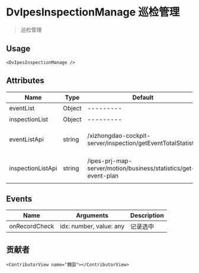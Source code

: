 # DvIpesInspectionManage 巡检管理

> 巡检管理

## Usage

```vue
<DvIpesInspectionManage />
```

## Attributes

| Name               | Type   | Default | Description      |
|--------------------|--------|---------|------------------|
| eventList          |  Object|---------|传入的数据          |
| inspectionList     |  Object|---------|传入的数据          |
| eventListApi       | string | /xizhongdao-cockpit-server/inspection/getEventTotalStatistic   | 例如：巡检事件api【默认西中岛】 |
| inspectionListApi  | string | /ipes-prj-map-server/motion/business/statistics/get-event-plan   | 例如：巡检记录api【默认西中岛】        |

## Events

| Name | Arguments                 | Description |
|------|---------------------------|-----------|
| onRecordCheck | idx: number, value: any   | 记录选中      |

## 贡献者

```vue
<ContributorView name="魏国"></ContributorView>
```
